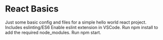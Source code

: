 # React Basics
Just some basic config and files for a simple hello world react project. Includes eslinting/ES6
Enable eslint extension in VSCode.
Run npm install to add the required node_modules.
Run npm start.
